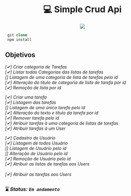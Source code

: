 <h1 align="center"> 💻 Simple Crud Api</h1> 

<p align="center">

<img src="https://img.shields.io/badge/NodeJs-6DB33F?style=for-the-badge&logo=nodejs&logoColor=white"/>
</p>

```php 
 git clone
 npm install
```
## Objetivos <br> 
<i>
 
[✔] Criar categoria de Tarefas<br>
[✔] Listar todas Categorias das listas de tarefas<br>
[] Listagem de uma categoria de lista de tarefas pelo id<br>
[✔] Alteração do titulo de categoria de lista de tarefa por id<br>
[✔] Remoção de lista por id<br>

[✔] Criar uma tarefa<br>
[✔] Listagem das tarefas<br>
[] Listagem de uma única tarefa pelo id<br>
[✔] Alteração do texto e título da tarefa por id  
[✔] Remover tarefa pelo id<br> 
[✔] Atribuir tarefas à uma categoria de listas de tarefas<br>
[✔] Atribuir tarefas à um User<br> 

[✔] Cadastro de Usuário<br>
[✔] Listagem de todos Usuário<br>
[] Listagem de Usuário  pelo id<br>
[] Alteração de Usuário pelo id<br>
[✔] Remoção de Usuário pelo id <br>
[✔] Atribuir as listas de tarefas aos Users <br>  
[✔] Atribuir as tarefas aos Users <br>  
 

</i>

##

### ⌛ <i>Status: **`Em andamento`** </i>
 



##

